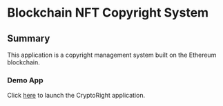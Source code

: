 # Blockchain NFT Copyright System


## Summary

This application is a copyright management system built on the Ethereum blockchain.

### Demo App 

Click [here](https://winstonpgao.github.io/BlockChain/#) to launch the CryptoRight application.
